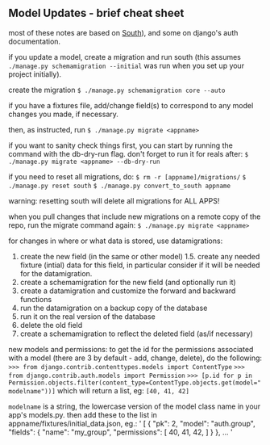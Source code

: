 ## Model Updates - brief cheat sheet 

most of these notes are based on [South](http://south.readthedocs.org/)), and some on django's auth documentation. 

if you update a model, create a migration and run south (this assumes
`./manage.py schemamigration --initial` was run when you set up your project
initially).

create the migration
`$ ./manage.py schemamigration core --auto`

if you have a fixtures file, add/change field(s) to correspond to any model
changes you made, if necessary. 

then, as instructed, run
`$ ./manage.py migrate <appname>`

if you want to sanity check things first, you can start by running the command
with the db-dry-run flag. don't forget to run it for reals after:
`$ ./manage.py migrate <appname> --db-dry-run`

if you need to reset all migrations, do:
`$ rm -r [appname]/migrations/`
`$ ./manage.py reset south`
`$ ./manage.py convert_to_south appname`

warning: resetting south will delete all migrations for ALL APPS!

when you pull changes that include new migrations on a remote copy of the repo, run the migrate command again:
`$ ./manage.py migrate <appname>`

for changes in where or what data is stored, use datamigrations:
1. create the new field (in the same or other model)
1.5. create any needed fixture (intial) data for this field, in particular consider if it will be needed for the datamigration.  
2. create a schemamigration for the new field (and optionally run it)
3. create a datamigration and customize the forward and backward functions
4. run the datamigration on a backup copy of the database
5. run it on the real version of the database
6. delete the old field
7. create a schemamigration to reflect the deleted field (as/if necessary)



new models and permissions: to get the id for the permissions associated with a model (there are 3 by default - add, change, delete), do the following:
`>>> from django.contrib.contenttypes.models import ContentType`
`>>> from django.contrib.auth.models import Permission`
`>>> [p.id for p in Permission.objects.filter(content_type=ContentType.objects.get(model="modelname"))]`
which will return a list, eg:
`[40, 41, 42]`

`modelname` is a string, the lowercase version of the model class name in your app's models.py. then add these to the list in appname/fixtures/initial_data.json, eg.:
'
[
	{
		"pk": 2, 
		"model": "auth.group", 
		"fields": {
			"name": "my_group", 
			"permissions": [
				40,
				41,
				42,
			]
		}
	}, 
	... 
'


